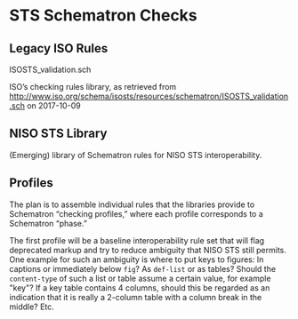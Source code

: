 # STS Schematron Checks

## Legacy ISO Rules

ISOSTS_validation.sch

ISO’s checking rules library, as retrieved from
http://www.iso.org/schema/isosts/resources/schematron/ISOSTS_validation.sch
on 2017-10-09

## NISO STS Library

(Emerging) library of Schematron rules for NISO STS interoperability.

## Profiles

The plan is to assemble individual rules that the libraries provide to
Schematron “checking profiles,” where each profile corresponds to a
Schematron “phase.”

The first profile will be a baseline interoperability rule set that
will flag deprecated markup and try to reduce ambiguity that NISO STS
still permits. One example for such an ambiguity is where to put keys
to figures: In captions or immediately below `fig`? As `def-list` or
as tables? Should the `content-type` of such a list or table assume a
certain value, for example "key"? If a key table contains 4 columns,
should this be regarded as an indication that it is really a 2-column
table with a column break in the middle? Etc.